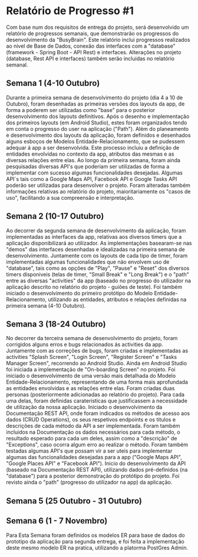 # Relatório de Progresso #1

Com base num dos requisitos de entrega do projeto, será desenvolvido um relatório de progressos semanais, que demonstrarão os progressos do desenvolvimento da "BusyBrain". Este relatório inclui progressos realizados ao nivel de Base de Dados, conexão das interfaces com a "database" (framework - Spring Boot - API Rest) e interfaces. Alterações no projeto (database, Rest API e interfaces) também serão incluidas no relatório semanal.

## Semana 1 (4-10 Outubro)

Durante a primeira semana de desenvolvimento do projeto (dia 4 a 10 de Outubro), foram desenhadas as primeiras versões dos layouts da app, de forma a poderem ser utilizadas como "base" para o posterior desenvolvimento dos layouts definitivos. Após o desenho e implementação dos primeiros layouts (em Android Studio), estes foram organizados tendo em conta o progresso do user na aplicação ("Path"). 
Além do planeamento e desenvolvimento dos layouts da aplicação, foram definidos e desenhados alguns esboços de Modelos Entidade-Relacionamento, que se pudessem adequar á app a ser desenvolvida. Este processo incluiu a definição de entidades envolvidas no contexto da app, atributos das mesmas e as diversas relações entre elas. 
Ao longo da primeira semana, foram ainda pesquisadas diversas API's que poderiam ser utilizadas de forma a implementar com sucesso algumas funcionalidades desejadas. Algumas API´s tais como a Google Maps API, Facebook API e Google Tasks API poderão ser utilizadas para desenvolver o projeto. 
Foram alteradas também informações relativas ao relatório do projeto, maioritariamente os "casos de uso", facilitando a sua compreensão e interpretação. 

## Semana 2 (10-17 Outubro)

Ao decorrer da segunda semana de desenvolvimento da aplicação, foram implementadas as interfaces da app, relativas aos diversos timers que a aplicação disponibilizará ao utilizador. As implementações basearam-se nas "demos" das interfaces desenhadas e idealizadas na primeira semana de desenvolvimento. Juntamente com os layouts de cada tipo de timer, foram implementadas algumas funcionalidades que não envolvem uso de "database", tais como as opções de "Play", "Pause" e "Reset" dos diversos timers disponiveis (telas de timer, "Small Break" e "Long Break") e o "path" entre as diversas "activities" da app (baseado no progresso do utilizador na aplicação descrito no relatório do projeto - guiões de teste). 
Foi também iniciado o desenvolvimento do primeiro protótipo do Modelo Entidade-Relacionamento, utilizando as entidades, atributos e relações definidas na primeira semana (4-10 Outubro).

## Semana 3 (18-24 Outubro)

No decorrer da terceira semana de desenvolvimento do projeto, foram corrigidos alguns erros e bugs relacionados ás activities da app. Juntamente com as correções de bugs, foram criadas e implementadas as activities "Splash Screen", "Login Screen", "Register Screen" e "Tasks Manager Screen", recorrendo ao Android Studio.
Ainda em Android Studio foi iniciada a implementação de "On-boarding Screen" no projeto. 
Foi iniciado o desenvolvimento de uma versão mais detalhada do Modelo Entidade-Relacionamento, representando de uma forma mais aprofundada as entidades envolvidas e as relações entre elas. 
Foram criadas duas personas (posteriormente adicionadas ao relatório do projeto). Para cada uma delas, foram definidas carateristicas que justificassem a necessidade de utilização da nossa aplicação.
Iniciado o desenvolvimento da Documentação REST API, onde foram indicados os métodos de acesso aos dados (CRUD Operations), os seus respetivos endpoints e os titulos e descrições de cada método da API a ser implementada. Foram também incluidos na Documentação os dados necessários para cada método, o resultado esperado para cada um deles, assim como a "descrição" de "Exceptions", caso ocorra algum erro ao realizar o método.
Foram também testadas algumas API's que possam vir a ser uteis para implementar algumas das funcionalidades desejadas para a app ("Google Maps API", "Google Places API" e "Facebook API").
Inicio do desenvolvimento da API (baseado na Documentação REST API), utilizando dados pré-definidos (na "database") para a posterior demonstração do protótipo do projeto.
Foi revisto ainda o "path" (progresso do utilizador na app) da aplicação. 

## Semana 5 (25 Outubro - 31 Outubro)

## Semana 6 (1 - 7 Novembro)

Para Esta Semana foram definidos os modelos ER para base de dados do prototipo da aplicação para segunda entrega, e foi feita a implementação deste mesmo modelo ER na pratica, utilizando a platorma PostGres Admin.
